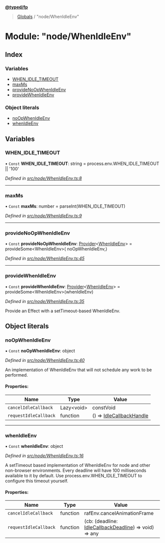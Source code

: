 **[@typed/fp](../README.md)**

> [Globals](../globals.md) / "node/WhenIdleEnv"

# Module: "node/WhenIdleEnv"

## Index

### Variables

* [WHEN\_IDLE\_TIMEOUT](_node_whenidleenv_.md#when_idle_timeout)
* [maxMs](_node_whenidleenv_.md#maxms)
* [provideNoOpWhenIdleEnv](_node_whenidleenv_.md#providenoopwhenidleenv)
* [provideWhenIdleEnv](_node_whenidleenv_.md#providewhenidleenv)

### Object literals

* [noOpWhenIdleEnv](_node_whenidleenv_.md#noopwhenidleenv)
* [whenIdleEnv](_node_whenidleenv_.md#whenidleenv)

## Variables

### WHEN\_IDLE\_TIMEOUT

• `Const` **WHEN\_IDLE\_TIMEOUT**: string = process.env.WHEN\_IDLE\_TIMEOUT \|\| '100'

*Defined in [src/node/WhenIdleEnv.ts:8](https://github.com/TylorS/typed-fp/blob/41076ce/src/node/WhenIdleEnv.ts#L8)*

___

### maxMs

• `Const` **maxMs**: number = parseInt(WHEN\_IDLE\_TIMEOUT)

*Defined in [src/node/WhenIdleEnv.ts:9](https://github.com/TylorS/typed-fp/blob/41076ce/src/node/WhenIdleEnv.ts#L9)*

___

### provideNoOpWhenIdleEnv

• `Const` **provideNoOpWhenIdleEnv**: [Provider](_effect_provide_.md#provider)\<[WhenIdleEnv](../interfaces/_dom_whenidle_.whenidleenv.md)> = provideSome\<WhenIdleEnv>( noOpWhenIdleEnv,)

*Defined in [src/node/WhenIdleEnv.ts:45](https://github.com/TylorS/typed-fp/blob/41076ce/src/node/WhenIdleEnv.ts#L45)*

___

### provideWhenIdleEnv

• `Const` **provideWhenIdleEnv**: [Provider](_effect_provide_.md#provider)\<[WhenIdleEnv](../interfaces/_dom_whenidle_.whenidleenv.md)> = provideSome\<WhenIdleEnv>(whenIdleEnv)

*Defined in [src/node/WhenIdleEnv.ts:35](https://github.com/TylorS/typed-fp/blob/41076ce/src/node/WhenIdleEnv.ts#L35)*

Provide an Effect with a setTimeout-based WhenIdleEnv.

## Object literals

### noOpWhenIdleEnv

▪ `Const` **noOpWhenIdleEnv**: object

*Defined in [src/node/WhenIdleEnv.ts:40](https://github.com/TylorS/typed-fp/blob/41076ce/src/node/WhenIdleEnv.ts#L40)*

An implementation of WhenIdleEnv that will not schedule any work to be performed.

#### Properties:

Name | Type | Value |
------ | ------ | ------ |
`cancelIdleCallback` | Lazy\<void> | constVoid |
`requestIdleCallback` | function | () => [IdleCallbackHandle](_dom_whenidle_.idlecallbackhandle.md) |

___

### whenIdleEnv

▪ `Const` **whenIdleEnv**: object

*Defined in [src/node/WhenIdleEnv.ts:16](https://github.com/TylorS/typed-fp/blob/41076ce/src/node/WhenIdleEnv.ts#L16)*

A setTimeout based implementation of WhenIdleEnv for node and other non-browser environments.
Every deadline will have 100 milliseconds available to it by default. Use process.env.WHEN_IDLE_TIMEOUT
to configure this timeout yourself.

#### Properties:

Name | Type | Value |
------ | ------ | ------ |
`cancelIdleCallback` | function | rafEnv.cancelAnimationFrame |
`requestIdleCallback` | function | (cb: (deadline: [IdleCallbackDeadline](_dom_whenidle_.md#idlecallbackdeadline)) => void) => any |
